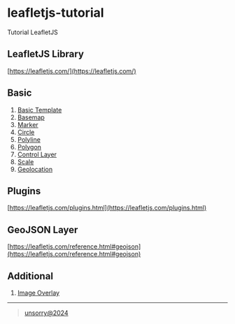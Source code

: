 # leafletjs-tutorial
Tutorial LeafletJS

## LeafletJS Library
[https://leafletjs.com/](https://leafletjs.com/)

## Basic
1. [Basic Template](tutorial/basic-template.md)
2. [Basemap](tutorial/basemap.md)
3. [Marker](tutorial/marker.md)
4. [Circle](tutorial/circle.md)
5. [Polyline](tutorial/polyline.md)
6. [Polygon](tutorial/polygon.md)
8. [Control Layer](tutorial/control-layer.md)
9. [Scale](tutorial/scale.md)
10. [Geolocation](tutorial/geolocation.md)


## Plugins
[https://leafletjs.com/plugins.html](https://leafletjs.com/plugins.html)

## GeoJSON Layer
[https://leafletjs.com/reference.html#geojson](https://leafletjs.com/reference.html#geojson)

## Additional
1. [Image Overlay](tutorial/image-overlay.md)

---   
> [unsorry@2024](https://unsorry.net)